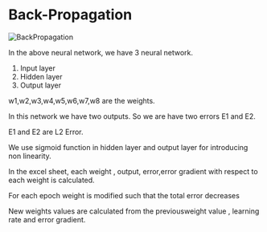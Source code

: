 # Back-Propagation
![BackPropagation](https://user-images.githubusercontent.com/52197131/212425360-e165e1da-9b72-4f93-8233-d66e8e7688e1.png)

In the above neural network, we have 3 neural network.

  1. Input layer
  2. Hidden layer
  3. Output layer
 
 w1,w2,w3,w4,w5,w6,w7,w8 are the weights.
 
 In this network we have two outputs. So we are have two errors E1 and E2.
 
 E1 and E2 are L2 Error.
 
 We use sigmoid function in hidden layer and output layer  for introducing non linearity.
 
 In the excel sheet, each weight , output, error,error gradient with respect to each weight is calculated.
 
 For each epoch weight is modified such that the total error decreases
 
 New weights values are calculated from the previousweight value , learning rate and error gradient.
 
 


